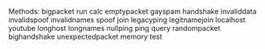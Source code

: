 Methods:
bigpacket
run
calc
emptypacket
gayspam
handshake
invaliddata
invalidspoof
invalidnames
spoof
join
legacyping
legitnamejoin
localhost
youtube
longhost
longnames
nullping
ping
query
randompacket
bighandshake
unexpectedpacket
memory
test
